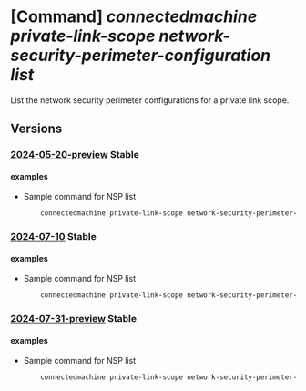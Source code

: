 # [Command] _connectedmachine private-link-scope network-security-perimeter-configuration list_

List the network security perimeter configurations for a private link scope.

## Versions

### [2024-05-20-preview](/Resources/mgmt-plane/L3N1YnNjcmlwdGlvbnMve30vcmVzb3VyY2Vncm91cHMve30vcHJvdmlkZXJzL21pY3Jvc29mdC5oeWJyaWRjb21wdXRlL3ByaXZhdGVsaW5rc2NvcGVzL3t9L25ldHdvcmtzZWN1cml0eXBlcmltZXRlcmNvbmZpZ3VyYXRpb25z/2024-05-20-preview.xml) **Stable**

<!-- mgmt-plane /subscriptions/{}/resourcegroups/{}/providers/microsoft.hybridcompute/privatelinkscopes/{}/networksecurityperimeterconfigurations 2024-05-20-preview -->

#### examples

- Sample command for NSP list
    ```bash
        connectedmachine private-link-scope network-security-perimeter-configuration list --resource-group myResourceGroup --scope-name myPrivateLinkScope --subscription mySubscription
    ```

### [2024-07-10](/Resources/mgmt-plane/L3N1YnNjcmlwdGlvbnMve30vcmVzb3VyY2Vncm91cHMve30vcHJvdmlkZXJzL21pY3Jvc29mdC5oeWJyaWRjb21wdXRlL3ByaXZhdGVsaW5rc2NvcGVzL3t9L25ldHdvcmtzZWN1cml0eXBlcmltZXRlcmNvbmZpZ3VyYXRpb25z/2024-07-10.xml) **Stable**

<!-- mgmt-plane /subscriptions/{}/resourcegroups/{}/providers/microsoft.hybridcompute/privatelinkscopes/{}/networksecurityperimeterconfigurations 2024-07-10 -->

#### examples

- Sample command for NSP list
    ```bash
        connectedmachine private-link-scope network-security-perimeter-configuration list --resource-group myResourceGroup --scope-name myPrivateLinkScope --subscription mySubscription
    ```

### [2024-07-31-preview](/Resources/mgmt-plane/L3N1YnNjcmlwdGlvbnMve30vcmVzb3VyY2Vncm91cHMve30vcHJvdmlkZXJzL21pY3Jvc29mdC5oeWJyaWRjb21wdXRlL3ByaXZhdGVsaW5rc2NvcGVzL3t9L25ldHdvcmtzZWN1cml0eXBlcmltZXRlcmNvbmZpZ3VyYXRpb25z/2024-07-31-preview.xml) **Stable**

<!-- mgmt-plane /subscriptions/{}/resourcegroups/{}/providers/microsoft.hybridcompute/privatelinkscopes/{}/networksecurityperimeterconfigurations 2024-07-31-preview -->

#### examples

- Sample command for NSP list
    ```bash
        connectedmachine private-link-scope network-security-perimeter-configuration list --resource-group myResourceGroup --scope-name myPrivateLinkScope --subscription mySubscription
    ```
